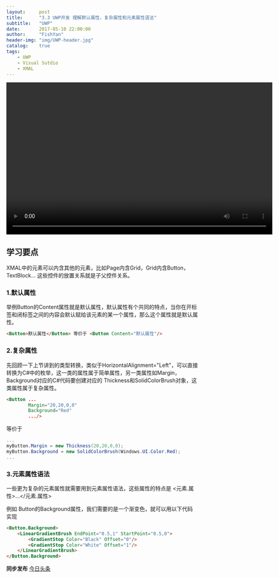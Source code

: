 ```yaml
---
layout:     post
title:      "3.3 UWP开发 理解默认属性，复杂属性和元素属性语法"
subtitle:   "UWP"
date:       2017-05-10 22:00:00
author:     "FishYan"
header-img: "img/UWP-header.jpg" 
catalog:    true
tags:
    - UWP
    - Visual Sutdio
    - XMAL
---
```


<video src="http://v3.365yg.com/70624cb5dc513968f4397a7b4bb4eacf/5912885b/video/m/220a4c168b77db64591abd9a7847d6881e711469060000079b46c4f092/" width="700px" height="400px" controls="controls">

</video>

## 学习要点

XMAL中的元素可以内含其他的元素，比如Page内含Grid，Grid内含Button，TextBlock... 这些控件的放置关系就是子父控件关系。

### 1.默认属性

举例Button的Content属性就是默认属性，默认属性有个共同的特点，当你在开标签和闭标签之间的内容会默认赋给该元素的某一个属性，那么这个属性就是默认属性。

```HTML
<Button>默认属性</Button> 等价于 <Button Content="默认属性"/>
```

### 2.复杂属性

先回顾一下上节讲到的类型转换，类似于HorizontalAlignment="Left"，可以直接转换为C#中的枚举，这一类的属性属于简单属性，另一类属性如Margin，Background对应的C#代码要创建对应的 Thickness和SolidColorBrush对象，这类属性属于复杂属性。

```HTML
<Button ...
        Margin="20,20,0,0"
        Background="Red"
        .../>
```
等价于
```C#
...
myButton.Margin = new Thickness(20,20,0,0);
myButton.Background = new SolidColorBrush(Windows.UI.Color.Red);
...
```
### 3.元素属性语法

一些更为复杂的元素属性就需要用到元素属性语法，这些属性的特点是 <元素.属性>...</元素.属性> 

例如 Button的Background属性，我们需要的是一个渐变色，就可以用以下代码实现

```HTML
<Button.Background>
    <LinearGradientBrush EndPoint="0.5,1" StartPoint="0.5,0">
        <GradientStop Color="Black" Offset="0"/>
        <GradientStop Color="White" Offset="1"/>
    </LinearGradientBrush>
</Button.Background>
```

**同步发布**
[今日头条](http://www.toutiao.com/i6418318091737891330/)